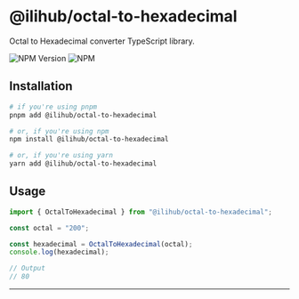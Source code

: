 # @ilihub/octal-to-hexadecimal

Octal to Hexadecimal converter TypeScript library.

![NPM Version](https://img.shields.io/npm/v/%40ilihub%2Foctal-to-hexadecimal?color=33cd56&logo=npm)
![NPM](https://img.shields.io/npm/l/%40ilihub%2Foctal-to-hexadecimal)

## Installation

```bash
# if you're using pnpm
pnpm add @ilihub/octal-to-hexadecimal

# or, if you're using npm
npm install @ilihub/octal-to-hexadecimal

# or, if you're using yarn
yarn add @ilihub/octal-to-hexadecimal
```

## Usage

```javascript
import { OctalToHexadecimal } from "@ilihub/octal-to-hexadecimal";

const octal = "200";

const hexadecimal = OctalToHexadecimal(octal);
console.log(hexadecimal);

// Output
// 80
```

---
